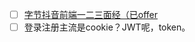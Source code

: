  - [ ] [字节抖音前端一二三面经（已offer](https://www.nowcoder.com/discuss/597342?source_id=profile_create_nctrack&channel=-1)
  - [ ] 登录注册主流是cookie？JWT呢，token。